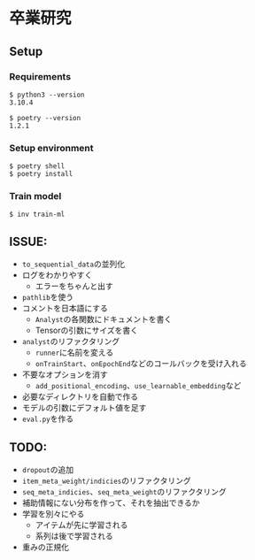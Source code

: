 # 卒業研究

## Setup

### Requirements

```
$ python3 --version
3.10.4

$ poetry --version
1.2.1
```

### Setup environment

```shell
$ poetry shell
$ poetry install
```

### Train model

```shell
$ inv train-ml
```

## ISSUE:

- `to_sequential_data`の並列化
- ログをわかりやすく
    - エラーをちゃんと出す
- `pathlib`を使う
- コメントを日本語にする
    - `Analyst`の各関数にドキュメントを書く
    - Tensorの引数にサイズを書く
- `analyst`のリファクタリング
    - `runner`に名前を変える
    - `onTrainStart`、`onEpochEnd`などのコールバックを受け入れる
- 不要なオプションを消す
    - `add_positional_encoding`、`use_learnable_embedding`など
- 必要なディレクトリを自動で作る
- モデルの引数にデフォルト値を足す
- `eval.py`を作る

## TODO:

- `dropout`の追加
- `item_meta_weight/indicies`のリファクタリング
- `seq_meta_indicies`、`seq_meta_weight`のリファクタリング
- 補助情報にない分布を作って、それを抽出できるか
- 学習を別々にやる
    - アイテムが先に学習される
    - 系列は後で学習される
- 重みの正規化